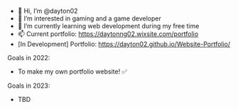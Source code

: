 - 👋 Hi, I’m @dayton02
- 👀 I’m interested in gaming and a game developer 
- 🌱 I’m currently learning web development during my free time
- 📫 Current portfolio: https://daytonng02.wixsite.com/portfolio
- [In Development] Portfolio: https://dayton02.github.io/Website-Portfolio/

           
           
 Goals in 2022:
 - To make my own portfolio website! ✅
 
 Goals in 2023:
 - TBD
<!---
dayton02/dayton02 is a ✨ special ✨ repository because its `README.md` (this file) appears on your GitHub profile.
You can click the Preview link to take a look at your changes.
--->
